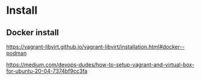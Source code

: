 
# Install
## Docker install

https://vagrant-libvirt.github.io/vagrant-libvirt/installation.html#docker--podman


https://medium.com/devops-dudes/how-to-setup-vagrant-and-virtual-box-for-ubuntu-20-04-7374bf9cc3fa

